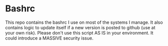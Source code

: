 # Bashrc

This repo contains the bashrc I use on most of the systems I manage. It also contains logic to update itself if a new version is posted to github (use at your own risk). Please don't use this script AS IS in your environment. It could introduce a MASSIVE security issue.
